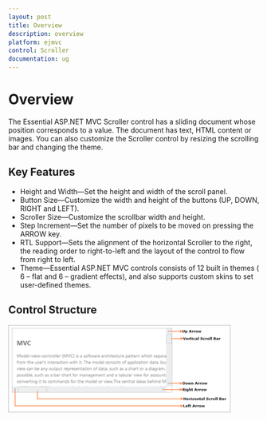 ```yaml
---
layout: post
title: Overview
description: overview
platform: ejmvc
control: Scroller
documentation: ug
---
```


# Overview

The Essential ASP.NET MVC Scroller control has a sliding document whose position corresponds to a value. The document has text, HTML content or images. You can also customize the Scroller control by resizing the scrolling bar and changing the theme.

## Key Features

* Height and Width—Set the height and width of the scroll panel.
* Button Size—Customize the width and height of the buttons (UP, DOWN, RIGHT and LEFT).
* Scroller Size—Customize the scrollbar width and height.
* Step Increment—Set the number of pixels to be moved on pressing the ARROW key.
* RTL Support—Sets the alignment of the horizontal Scroller to the right, the reading order to right-to-left and the layout of the control to flow from right to left.
* Theme—Essential ASP.NET MVC controls consists of 12 built in themes ( 6 – flat and 6 – gradient effects), and also supports custom skins to set user-defined themes.

## Control Structure

![](Overview_images/Overview_img1.png)